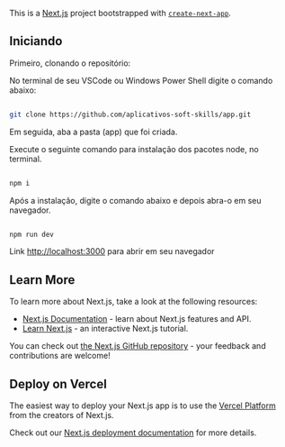This is a [Next.js](https://nextjs.org/) project bootstrapped with [`create-next-app`](https://github.com/vercel/next.js/tree/canary/packages/create-next-app).

## Iniciando

Primeiro, clonando o repositório:

No terminal de seu VSCode ou Windows Power Shell digite o comando abaixo:

```bash

git clone https://github.com/aplicativos-soft-skills/app.git

```


Em seguida, aba a pasta (app) que foi criada.

Execute o seguinte comando para instalação dos pacotes node, no terminal.

```bash

npm i

```

Após a instalação, digite o comando abaixo e depois abra-o em seu navegador.

```bash

npm run dev

```

Link [http://localhost:3000](http://localhost:3000) para abrir em seu navegador







## Learn More

To learn more about Next.js, take a look at the following resources:

- [Next.js Documentation](https://nextjs.org/docs) - learn about Next.js features and API.
- [Learn Next.js](https://nextjs.org/learn) - an interactive Next.js tutorial.

You can check out [the Next.js GitHub repository](https://github.com/vercel/next.js/) - your feedback and contributions are welcome!

## Deploy on Vercel

The easiest way to deploy your Next.js app is to use the [Vercel Platform](https://vercel.com/new?utm_medium=default-template&filter=next.js&utm_source=create-next-app&utm_campaign=create-next-app-readme) from the creators of Next.js.

Check out our [Next.js deployment documentation](https://nextjs.org/docs/deployment) for more details.
